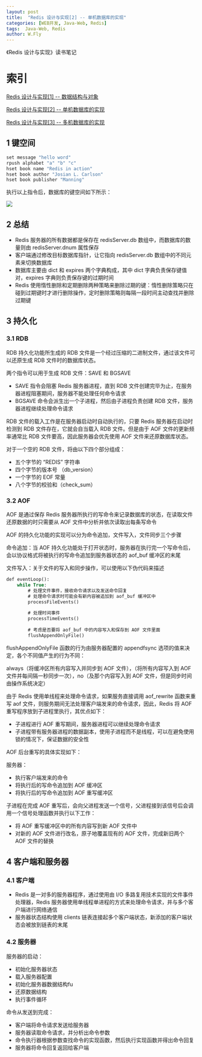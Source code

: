 ```yaml
---
layout: post
title:  "Redis 设计与实现[2] -- 单机数据库的实现"
categories: [WEB开发, Java-Web, Redis]
tags:  Java-Web, Redis
author: W.Fly
---
```

《Redis 设计与实现》读书笔记

# 索引

[Redis 设计与实现[1] -- 数据结构与对象](https://wangfei910.github.io/2018/09/20/Redis-1/)

[Redis 设计与实现[2] -- 单机数据库的实现](https://wangfei910.github.io/2018/09/21/Redis-2/)

[Redis 设计与实现[3] -- 多机数据库的实现](https://wangfei910.github.io/2018/09/22/Redis-3/)

## 1 键空间

```c
set message "hello word"
rpush alphabet "a" "b" "c"
hset book name "Redis in action"
hset book author "Josian L. Carlson"
hset book publisher "Manning"
```

执行以上指令后，数据库的键空间如下所示：

![](https://github.com/wangfei910/wangfei910.github.io/raw/master/_pic/Redis/Redis_6.jpg)

## 2 总结

- Redis 服务器的所有数据都是保存在 redisServer.db 数组中，而数据库的数量则由 redisServer.dnum 属性保存
- 客户端通过修改目标数据库指针，让它指向 redisServer.db 数组中的不同元素来切换数据库
- 数据库主要由 dict 和 expires 两个字典构成，其中 dict 字典负责保存键值对，expires 字典则负责保存键的过期时间
- Redis 使用惰性删除和定期删除两种策略来删除过期的键：惰性删除策略只在碰到过期键时才进行删除操作，定时删除策略则每隔一段时间主动查找并删除过期键

## 3 持久化

### 3.1 RDB

RDB 持久化功能所生成的 RDB 文件是一个经过压缩的二进制文件，通过该文件可以还原生成 RDB 文件时的数据库状态。

两个指令可以用于生成 RDB 文件：SAVE 和 BGSAVE

- SAVE 指令会阻塞 Redis 服务器进程，直到 RDB 文件创建完毕为止，在服务器进程阻塞期间，服务器不能处理任何命令请求
- BGSAVE 命令会派生出一个子进程，然后由子进程负责创建 RDB 文件，服务器进程继续处理命令请求

RDB 文件的载入工作是在服务器启动时自动执行的，只要 Redis 服务器在启动时检测到 RDB 文件存在，它就会自当载入 RDB 文件。但是由于 AOF 文件的更新频率通常比 RDB 文件要高，因此服务器会优先使用 AOF 文件来还原数据库状态。

对于一个空的 RDB 文件，将由以下四个部分组成：

- 五个字节的 “REDIS” 字符串
- 四个字节的版本号 （db_version）
- 一个字节的 EOF 常量
- 八个字节的校验和（check_sum）

### 3.2 AOF

AOF 是通过保存 Redis 服务器所执行的写命令来记录数据库的状态，在读取文件还原数据的时只需要从 AOF 文件中分析并依次读取出每条写命令

AOF 的持久化功能的实现可以分为命令追加，文件写入，文件同步三个步骤

命令追加：当 AOF 持久化功能处于打开状态时，服务器在执行完一个写命令后，会以协议格式将被执行的写命令追加到服务器状态的 aof_buf 缓冲区的末尾

文件写入：关于文件的写入和同步操作，可以使用以下伪代码来描述

```sql
def eventLoop():
	while True:
		# 处理文件事件，接收命令请求以及发送命令回复
		# 处理命令请求时可能会有新内容被追加到 aof_buf 缓冲区中
		processFileEvents()
		
		# 处理时间事件
		processTimeEvents()
		
		# 考虑是否要将 aof_buf 中的内容写入和保存到 AOF 文件里面
		flushAppendOnlyFile()
```

flushAppendOnlyFile 函数的行为由服务器配置的 appendfsync 选项的值来决定，各个不同值产生的行为不同：

always（将缓冲区所有内容写入并同步到 AOF 文件），（将所有内容写入到 AOF 文件并每间隔一秒同步一次），no（及那个内容写入到 AOF 文件，但是同步时间由操作系统决定）

由于 Redis 使用单线程来处理命令请求，如果服务直接调用 aof_rewrite 函数来重写 aof 文件，则服务期间无法处理客户端发来的命令请求，因此，Redis 将 AOF 重写程序放到子进程里执行，其优点如下：

- 子进程进行 AOF 重写期间，服务器进程可以继续处理命令请求
- 子进程带有服务器进程的数据副本，使用子进程而不是线程，可以在避免使用锁的情况下，保证数据的安全性

AOF 后台重写的具体实现如下：

服务器：

- 执行客户端发来的命令
- 将执行后的写命令追加到 AOF 缓冲区
- 将执行后的写命令追加到 AOF 重写缓冲区

子进程在完成 AOF 重写后，会向父进程发送一个信号，父进程接到该信号后会调用一个信号处理函数并执行以下工作：

- 将 AOF 重写缓冲区中的所有内容写到新 AOF 文件中
- 对新的 AOF 文件进行改名，原子地覆盖现有的 AOF 文件，完成新旧两个 AOF 文件的替换

## 4 客户端和服务器

### 4.1 客户端

- Redis 是一对多的服务器程序，通过使用由 I/O 多路复用技术实现的文件事件处理器，Redis 服务器使用单线程单进程的方式来处理命令请求，并与多个客户端进行网络通信
- 服务器状态结构使用 clients 链表连接起多个客户端状态，新添加的客户端状态会被放到链表的末尾

### 4.2 服务器

服务器的启动：

- 初始化服务器状态
- 载入服务器配置
- 初始化服务器数据结构fu
- 还原数据结构
- 执行事件循环

命令从发送到完成：

- 客户端将命令请求发送给服务器
- 服务器读取命令请求，并分析出命令参数
- 命令执行器根据参数查找命令的实现函数，然后执行实现函数并得出命令回复
- 服务器将命令回复返回给客户端
